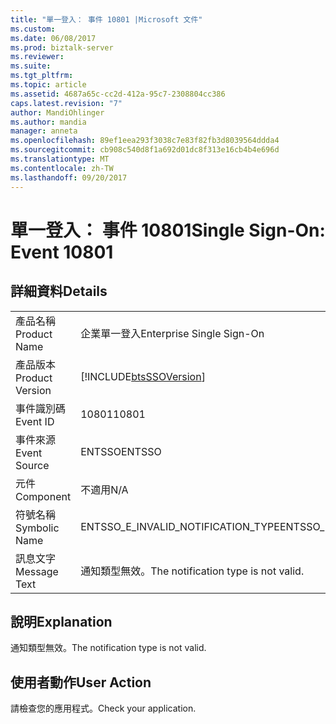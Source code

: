 ```yaml
---
title: "單一登入： 事件 10801 |Microsoft 文件"
ms.custom: 
ms.date: 06/08/2017
ms.prod: biztalk-server
ms.reviewer: 
ms.suite: 
ms.tgt_pltfrm: 
ms.topic: article
ms.assetid: 4687a65c-cc2d-412a-95c7-2308804cc386
caps.latest.revision: "7"
author: MandiOhlinger
ms.author: mandia
manager: anneta
ms.openlocfilehash: 89ef1eea293f3038c7e83f82fb3d8039564ddda4
ms.sourcegitcommit: cb908c540d8f1a692d01dc8f313e16cb4b4e696d
ms.translationtype: MT
ms.contentlocale: zh-TW
ms.lasthandoff: 09/20/2017
---
```

# <a name="single-sign-on-event-10801"></a><span data-ttu-id="388b5-102">單一登入： 事件 10801</span><span class="sxs-lookup"><span data-stu-id="388b5-102">Single Sign-On: Event 10801</span></span>
## <a name="details"></a><span data-ttu-id="388b5-103">詳細資料</span><span class="sxs-lookup"><span data-stu-id="388b5-103">Details</span></span>  
  
|||  
|-|-|  
|<span data-ttu-id="388b5-104">產品名稱</span><span class="sxs-lookup"><span data-stu-id="388b5-104">Product Name</span></span>|<span data-ttu-id="388b5-105">企業單一登入</span><span class="sxs-lookup"><span data-stu-id="388b5-105">Enterprise Single Sign-On</span></span>|  
|<span data-ttu-id="388b5-106">產品版本</span><span class="sxs-lookup"><span data-stu-id="388b5-106">Product Version</span></span>|[!INCLUDE[btsSSOVersion](../includes/btsssoversion-md.md)]|  
|<span data-ttu-id="388b5-107">事件識別碼</span><span class="sxs-lookup"><span data-stu-id="388b5-107">Event ID</span></span>|<span data-ttu-id="388b5-108">10801</span><span class="sxs-lookup"><span data-stu-id="388b5-108">10801</span></span>|  
|<span data-ttu-id="388b5-109">事件來源</span><span class="sxs-lookup"><span data-stu-id="388b5-109">Event Source</span></span>|<span data-ttu-id="388b5-110">ENTSSO</span><span class="sxs-lookup"><span data-stu-id="388b5-110">ENTSSO</span></span>|  
|<span data-ttu-id="388b5-111">元件</span><span class="sxs-lookup"><span data-stu-id="388b5-111">Component</span></span>|<span data-ttu-id="388b5-112">不適用</span><span class="sxs-lookup"><span data-stu-id="388b5-112">N/A</span></span>|  
|<span data-ttu-id="388b5-113">符號名稱</span><span class="sxs-lookup"><span data-stu-id="388b5-113">Symbolic Name</span></span>|<span data-ttu-id="388b5-114">ENTSSO_E_INVALID_NOTIFICATION_TYPE</span><span class="sxs-lookup"><span data-stu-id="388b5-114">ENTSSO_E_INVALID_NOTIFICATION_TYPE</span></span>|  
|<span data-ttu-id="388b5-115">訊息文字</span><span class="sxs-lookup"><span data-stu-id="388b5-115">Message Text</span></span>|<span data-ttu-id="388b5-116">通知類型無效。</span><span class="sxs-lookup"><span data-stu-id="388b5-116">The notification type is not valid.</span></span>|  
  
## <a name="explanation"></a><span data-ttu-id="388b5-117">說明</span><span class="sxs-lookup"><span data-stu-id="388b5-117">Explanation</span></span>  
 <span data-ttu-id="388b5-118">通知類型無效。</span><span class="sxs-lookup"><span data-stu-id="388b5-118">The notification type is not valid.</span></span>  
  
## <a name="user-action"></a><span data-ttu-id="388b5-119">使用者動作</span><span class="sxs-lookup"><span data-stu-id="388b5-119">User Action</span></span>  
 <span data-ttu-id="388b5-120">請檢查您的應用程式。</span><span class="sxs-lookup"><span data-stu-id="388b5-120">Check your application.</span></span>